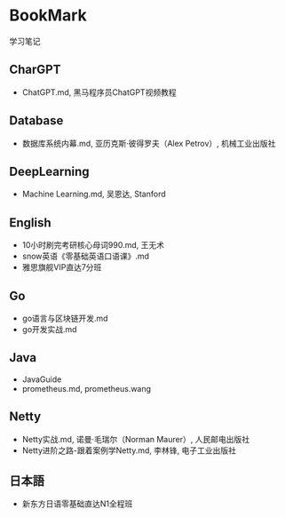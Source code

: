 # BookMark
学习笔记
## CharGPT
- ChatGPT.md, 黑马程序员ChatGPT视频教程

## Database
- 数据库系统内幕.md, 亚历克斯·彼得罗夫（Alex Petrov）, 机械工业出版社

## DeepLearning
- Machine Learning.md, 吴恩达, Stanford

## English
- 10小时刷完考研核心母词990.md, 王无术
- snow英语《零基础英语口语课》.md
- 雅思旗舰VIP直达7分班

## Go
- go语言与区块链开发.md
- go开发实战.md

## Java
- JavaGuide
- prometheus.md, prometheus.wang

## Netty
- Netty实战.md, 诺曼·毛瑞尔（Norman Maurer）, 人民邮电出版社
- Netty进阶之路-跟着案例学Netty.md, 李林锋,  电子工业出版社

## 日本語
- 新东方日语零基础直达N1全程班